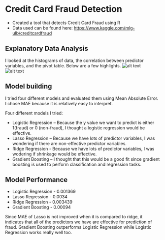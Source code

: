 # Credit Card Fraud Detection

- Created a tool that detects Credit Card Fraud using R
- Data used can be found here: https://www.kaggle.com/mlg-ulb/creditcardfraud


## Explanatory Data Analysis

I looked at the histograms of data, the correlation between predictor variables, and the pivot table. Below are a few highlights.
![alt text](https://github.com/yoonhaK/CreditCard_Fraud_Detection/blob/main/Histogram.png)
![alt text](https://github.com/yoonhaK/CreditCard_Fraud_Detection/blob/main/Correlation%20Matrix.png)

## Model building
I tried four different models and evaluated them using Mean Absolute Error. I chose MAE because it is relatively easy to interpret.

Four different models I tried:

- Logistic Regression – Because the y value we want to predict is either 1(fraud) or 0 (non-fraud), I thought a logistic regression would be effective.
- Lasso Regression – Because we have lots of predictor variables, I was wondering if there are non-effective predictor variables.
- Ridge Regression - Because we have lots of predictor variables, I was wodering if shrinkage would be effective. 
- Gradient Boosting – I thought that this would be a good fit since gradient boosting is used to perform classification and regression tasks.

## Model Performance
- Logistic Regression - 0.001369
- Lasso Regression - 0.0034
- Ridge Regression - 0.003439
- Gradient Boosting - 0.00094

Since MAE of Lasso is not improved when it is compared to ridge, it indicates that all of the predictors we have are effective for prediction of fraud.
Gradient Boosting outperforms Logistic Regression while Logistic Regression works really well too.

